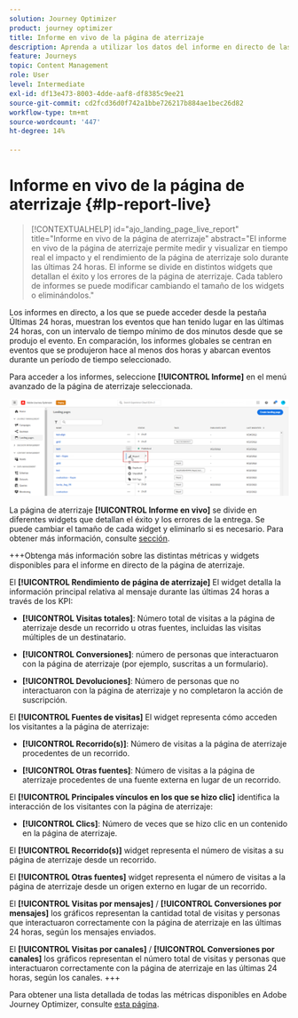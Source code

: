 ```yaml
---
solution: Journey Optimizer
product: journey optimizer
title: Informe en vivo de la página de aterrizaje
description: Aprenda a utilizar los datos del informe en directo de las páginas de aterrizaje
feature: Journeys
topic: Content Management
role: User
level: Intermediate
exl-id: df13e473-8003-4dde-aaf8-df8385c9ee21
source-git-commit: cd2fcd36d0f742a1bbe726217b884ae1bec26d82
workflow-type: tm+mt
source-wordcount: '447'
ht-degree: 14%

---
```


# Informe en vivo de la página de aterrizaje {#lp-report-live}

>[!CONTEXTUALHELP]
>id="ajo_landing_page_live_report"
>title="Informe en vivo de la página de aterrizaje"
>abstract="El informe en vivo de la página de aterrizaje permite medir y visualizar en tiempo real el impacto y el rendimiento de la página de aterrizaje solo durante las últimas 24 horas. El informe se divide en distintos widgets que detallan el éxito y los errores de la página de aterrizaje. Cada tablero de informes se puede modificar cambiando el tamaño de los widgets o eliminándolos."

Los informes en directo, a los que se puede acceder desde la pestaña Últimas 24 horas, muestran los eventos que han tenido lugar en las últimas 24 horas, con un intervalo de tiempo mínimo de dos minutos desde que se produjo el evento. En comparación, los informes globales se centran en eventos que se produjeron hace al menos dos horas y abarcan eventos durante un período de tiempo seleccionado.

Para acceder a los informes, seleccione **[!UICONTROL Informe]** en el menú avanzado de la página de aterrizaje seleccionada.

![](assets/landing_page_report.png)

La página de aterrizaje **[!UICONTROL Informe en vivo]** se divide en diferentes widgets que detallan el éxito y los errores de la entrega. Se puede cambiar el tamaño de cada widget y eliminarlo si es necesario. Para obtener más información, consulte [sección](live-report.md).

+++Obtenga más información sobre las distintas métricas y widgets disponibles para el informe en directo de la página de aterrizaje.

El **[!UICONTROL Rendimiento de página de aterrizaje]** El widget detalla la información principal relativa al mensaje durante las últimas 24 horas a través de los KPI:

* **[!UICONTROL Visitas totales]**: Número total de visitas a la página de aterrizaje desde un recorrido u otras fuentes, incluidas las visitas múltiples de un destinatario.

* **[!UICONTROL Conversiones]**: número de personas que interactuaron con la página de aterrizaje (por ejemplo, suscritas a un formulario).

* **[!UICONTROL Devoluciones]**: Número de personas que no interactuaron con la página de aterrizaje y no completaron la acción de suscripción.

El **[!UICONTROL Fuentes de visitas]** El widget representa cómo acceden los visitantes a la página de aterrizaje:

* **[!UICONTROL Recorrido(s)]**: Número de visitas a la página de aterrizaje procedentes de un recorrido.

* **[!UICONTROL Otras fuentes]**: Número de visitas a la página de aterrizaje procedentes de una fuente externa en lugar de un recorrido.

El **[!UICONTROL Principales vínculos en los que se hizo clic]** identifica la interacción de los visitantes con la página de aterrizaje:

* **[!UICONTROL Clics]**: Número de veces que se hizo clic en un contenido en la página de aterrizaje.

El **[!UICONTROL Recorrido(s)]** widget representa el número de visitas a su página de aterrizaje desde un recorrido.

El **[!UICONTROL Otras fuentes]** widget representa el número de visitas a la página de aterrizaje desde un origen externo en lugar de un recorrido.

El **[!UICONTROL Visitas por mensajes]** / **[!UICONTROL Conversiones por mensajes]** los gráficos representan la cantidad total de visitas y personas que interactuaron correctamente con la página de aterrizaje en las últimas 24 horas, según los mensajes enviados.

El **[!UICONTROL Visitas por canales]** / **[!UICONTROL Conversiones por canales]** los gráficos representan el número total de visitas y personas que interactuaron correctamente con la página de aterrizaje en las últimas 24 horas, según los canales.
+++

Para obtener una lista detallada de todas las métricas disponibles en Adobe Journey Optimizer, consulte [esta página](live-report.md#list-of-components-live).
